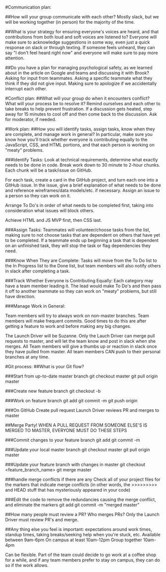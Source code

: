 #Communication plan: 

##How will your group communicate with each other? 
Mostly slack, but we will be working together (in person) for the majority of the time.


##What is your strategy for ensuring everyone's voices are heard, and that contributions from both loud and soft voices are listened to?
Everyone will make sure to acknowledge suggestions in some way, even just a quick response on slack or through texting. If someone feels unheard, they can say "I don't feel heard right now" and everyone will make sure to pay more attention.


##Do you have a plan for managing psychological safety, as we learned about in the article on Google and teams and discussing it with Brook?
Asking for input from teammates.
Asking a specific teammate what they think if they did not give input.
Making sure to apologize if we accidentally interrupt each other.


#Conflict plan: 
##What will your group do when it encounters conflict? What will your process be to resolve it?
Remind ourselves and each other to take breaks to help prevent frustration.
If a discussion gets heated, step away for 15 minutes to cool off and then come back to the discussion.
Ask for moderator, if needed.


#Work plan: 
##How you will identify tasks, assign tasks, know when they are complete, and manage work in general?
In particular, make sure you know how you'll track whether everyone is contributing equally to the JavaScript, CSS, and HTML portions, and that each person is working on "meaty" problems.


###Identify Tasks:
Look at technical requirements, determine what exactly needs to be done in code. Break work down to 30 minute to 2-hour chunks. Each chunk will be a task/issue on GitHub.

For each task, create a card in the GitHub project, and turn each one into a GitHub issue. In the issue, give a brief explanation of what needs to be done and reference wireframes/data models/etc. if necessary. Assign an issue to a person so they can work on it.

Arrange To Do's in order of what needs to be completed first, taking into consideration what issues will block others.

Achieve HTML and JS MVP first, then CSS last.

###Assign Tasks:
Teammates will volunteer/choose tasks from the list, making sure to not choose tasks that are dependent on others that have yet to be completed.
If a teammate ends up beginning a task that is dependent on an unfinished task, they will stop the task or flag dependencies they need.

###Know When They are Complete:
Tasks will move from the To Do list to the In Progress list to the Done list, but team members will also notify others in slack after completing a task.

###Track Whether Everyone is Contributing Equally:
Each category may have a team member leading it. The lead would make To Do's and then pass it off to another teammate so they can work on "meaty" problems, but still have direction.

###Manage Work in General:

Team members will try to always work on non-master branches.
Team members will make frequent commits. Good times to do this are after getting a feature to work and before making any big changes.

The Launch Driver will be Suzanne. 
Only the Lauch Driver can merge pull requests to master, and will let the team know and post in slack when she merges. All Team members will give a thumbs up or reaction in slack once they have pulled from master.
All team members CAN push to their personal branches at any time.



#Git process: 
##What is your Git flow?

###Start from up-to-date master branch
git checkout master
git pull origin master

###Create new feature branch
git checkout -b <branchname>

###Work on feature branch
git add <file>
git commit -m <useful message>
git push origin <branchname>

###On GitHub
Create pull request
Launch Driver reviews PR and merges to master

##Merge Party!
WHEN A PULL REQUEST FROM SOMEONE ELSE'S <FEATURE BRANCH> IS MERGED TO MASTER, EVERYONE MUST DO THESE STEPS

###Commit changes to your feature branch
git add <file>
git commit -m <useful message>

###Update your local master branch
git checkout master
git pull origin master

###Update your feature branch with changes in master
git checkout <feature_branch_name>
git merge master

###handle merge conflicts if there are any
Check all of your project files for the markers that indicate merge conflicts (in other words, the >>>>>>>>> and HEAD stuff that has mysteriously appeared in your code)

###Edit the code to remove the redundancies causing the merge conflict, and eliminate the markers
git add <affected-files>
git commit -m "merged master"



##How many people must review a PR? Who merges PRs?
Only the Launch Driver must review PR's and merge.

##Any thing else you feel is important: expectations around work times, standup times, taking breaks/seeking help when you're stuck, etc.
Available between 9am-6pm
On campus at least 10am-12pm
Group together 10am-4pm

Can be flexible. Part of the team could decide to go work at a coffee shop for a while, and if any team members prefer to stay on campus, they can do so if the work allows.